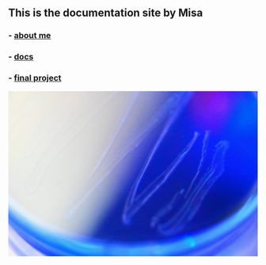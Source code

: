 ## This is the documentation site by Misa

### - [about me](about)

### - [docs](docs/index.md)

### - [final project](finalproject/index.md)


<img alt="img" src="images/IMG_4669.jpg">